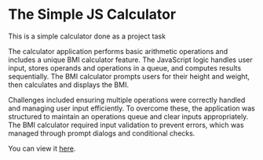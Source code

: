 # The Simple JS Calculator
This is a simple calculator done as a project task


<p>The calculator application performs basic arithmetic operations and includes a unique BMI calculator feature. The JavaScript logic handles user input, stores operands and operations in a queue, and computes results sequentially. The BMI calculator prompts users for their height and weight, then calculates and displays the BMI.</p>

<p>Challenges included ensuring multiple operations were correctly handled and managing user input efficiently. To overcome these, the application was structured to maintain an operations queue and clear inputs appropriately. The BMI calculator required input validation to prevent errors, which was managed through prompt dialogs and conditional checks.</p>

You can view it [here](https://amir-eth.github.io/JS-Calculator/ "Demo").